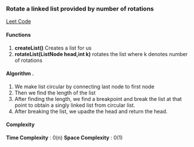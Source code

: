 ### Rotate a linked list provided by number of rotations
[Leet Code](https://leetcode.com/problems/rotate-list/description/)


#### Functions
1. **createList()** Creates a list for us
2. **rotateList(ListNode head,int k)** rotates the list where k denotes number of rotations

#### Algorithm .
1. We make list circular by connecting last node to first node
2. Then we find the length of the list
3. After finding the length, we find a breakpoint and break the list at that point to obtain a singly linked list from circular list. 
4. After breaking the list, we upadte the head and return the head.

#### Complexity
**Time Complexity** : 0(n)
**Space Complexity** : 0(1)


